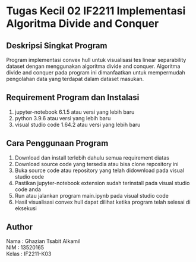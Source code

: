 # Tugas Kecil 02 IF2211 Implementasi Algoritma Divide and Conquer

## Deskripsi Singkat Program

Program implementasi convex hull untuk visualisasi tes linear separability dataset
dengan menggunakan algoritma divide and conquer. Algoritma divide and conquer pada program
ini dimanfaatkan untuk mempermudah pengolahan data yang terdapat dalam dataset masukan.  

## Requirement Program dan Instalasi

1. jupyter-notebook 6.1.5 atau versi yang lebih baru
2. python 3.9.6 atau versi yang lebih baru
3. visual studio code 1.64.2 atau versi yang lebih baru

## Cara Penggunaan Program

1. Download dan install terlebih dahulu semua requirement diatas
2. Download source code yang tersedia atau bisa clone repository ini
3. Buka source code atau repository yang telah didownload pada visual studio code
4. Pastikan jupyter-notebook extension sudah terinstall pada visual studio code anda
5. Run atau jalankan program main.ipynb pada visual studio code
6. Hasil visualisasi convex hull dapat dilihat ketika program telah selesai di eksekusi

## Author
Nama  : Ghazian Tsabit Alkamil
<br>
NIM   : 13520165
<br>
Kelas : IF2211-K03
